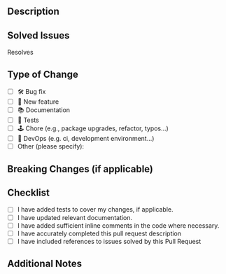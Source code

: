 ## Description

<!-- Provide a detailed description of your changes and the motivation behind them. -->

## Solved Issues

Resolves <!-- Provide references to the relevant issues, if applicable -->

## Type of Change

<!-- Check all the options that apply: -->

- [ ] 🛠️ Bug fix
- [ ] 💫 New feature
- [ ] 📚 Documentation
- [ ] 🧪 Tests
- [ ] 🕹️ Chore (e.g., package upgrades, refactor, typos...)
- [ ] 🤖 DevOps (e.g. ci, development environment...)
- [ ] Other (please specify):

## Breaking Changes (if applicable)

<!-- If there are any breaking changes, describe them here, including the migration path (e.g., API changes, configuration updates). -->

## Checklist

<!-- Confirm the following items are completed before submitting your pull request: -->

- [ ] I have added tests to cover my changes, if applicable.
- [ ] I have updated relevant documentation.
- [ ] I have added sufficient inline comments in the code where necessary.
- [ ] I have accurately completed this pull request description
- [ ] I have included references to issues solved by this Pull Request

## Additional Notes

<!-- Include any additional context, considerations, or dependencies relevant to this pull request. -->
